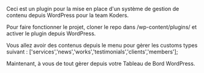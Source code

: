 Ceci est un plugin pour la mise en place d'un système de gestion de contenu depuis WordPress pour la team Koders.

Pour faire fonctionner le projet, cloner le repo dans /wp-content/plugins/ et activer le plugin depuis WordPress.

Vous allez avoir des contenus depuis le menu pour gèrer les customs types suivant : ['services','news','works','testimonials','clients','members'];

Maintenant, à vous de tout gèrer depuis votre Tableau de Bord WordPress.
